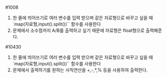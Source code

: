 #1008

1. 한 줄에 띄어쓰기로 여러 변수를 입력 받으며 같은 자료형으로 바꾸고 싶을 때 `map(자료형,input().split())`` 함수를 사용한다
2. 문제에서 소수점까지 A/B를 출력하고 싶기 때문에 자료형은 float형으로 출력해준다.

#10430

1. 한 줄에 띄어쓰기로 여러 변수를 입력 받으며 같은 자료형으로 바꾸고 싶을 때 `map(자료형,input().split())`` 함수를 사용한다
2. 문제에서 출력하기를 원하는 사칙연산을 +,-,\*,% 등을 사용하여 출력한다.
